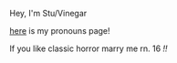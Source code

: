 Hey, I'm Stu/Vinegar

[here](https://en.pronouns.page/@Vinegr) is my pronouns page!

If you like classic horror marry me rn. 16 *!!*


<!---
Viinegar/Viinegar is a ✨ special ✨ repository because its `README.md` (this file) appears on your GitHub profile.
You can click the Preview link to take a look at your changes.
--->
